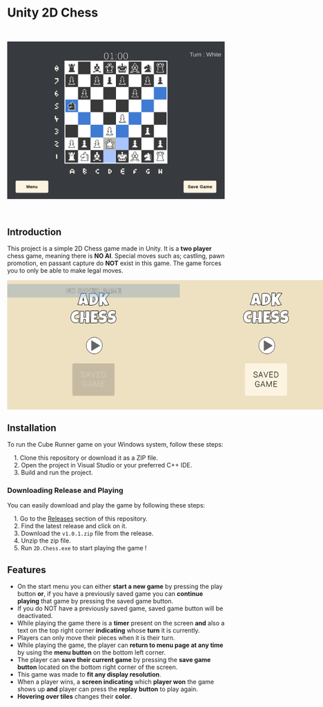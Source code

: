 
# Unity 2D Chess
<br>
<p align="center">
    <img src="Screenshots/chess_2.PNG" alt="In-Game" />
</p>
<br>

## Introduction

This project is a simple 2D Chess game made in Unity. It is a **two player** chess game, meaning there is **NO AI**. Special moves such as; castling, pawn promotion, en passant capture do **NOT** exist in this game. The game forces you to only be able to make legal moves.
<div style="display: flex; justify-content: space-between;">
    <img src="Screenshots/chess_menu_2.PNG" width="400" height="300" alt="In-Game" />
    <img src="Screenshots/chess_menu.PNG" width="400" height="300" alt="In-Game" />
    <img src="Screenshots/chess_3.PNG" width="400" height="300" alt="In-Game" />
    <img src="Screenshots/chess_4.PNG" width="400" height="300" alt="In-Game" />
</div>

## Installation


To run the Cube Runner game on your Windows system, follow these steps:

&nbsp;&nbsp;&nbsp; 1. Clone this repository or download it as a ZIP file.  
&nbsp;&nbsp;&nbsp; 2. Open the project in Visual Studio or your preferred C++ IDE.  
&nbsp;&nbsp;&nbsp; 3. Build and run the project.    


### Downloading Release and Playing

You can easily download and play the game by following these steps:

&nbsp;&nbsp;&nbsp; 1. Go to the [Releases](https://github.com/AnastasyaDuygu/Basic-2D-Chess/releases) section of this repository.  
&nbsp;&nbsp;&nbsp; 2. Find the latest release and click on it.  
&nbsp;&nbsp;&nbsp; 3. Download the ` v1.0.1.zip ` file from the release.  
&nbsp;&nbsp;&nbsp; 4. Unzip the zip file.    
&nbsp;&nbsp;&nbsp; 5. Run ` 2D.Chess.exe ` to start playing the game !  

## Features

- On the start menu you can either **start a new game** by pressing the play button **or**, if you have a previously saved game you can **continue playing** that game by pressing the saved game button.
- If you do NOT have a previously saved game, saved game button will be deactivated.
- While playing the game there is a **timer** present on the screen **and** also a text on the top right corner **indicating** whose **turn** it is currently.
- Players can only move their pieces when it is their turn.
- While playing the game, the player can **return to menu page at any time** by using the **menu button** on the bottom left corner.
- The player can **save their current game** by pressing the **save game button** located on the bottom right corner of the screen.
- This game was made to **fit any display resolution**.
- When a player wins, a **screen indicating** which **player won** the game shows up **and** player can press the **replay button** to play again.
- **Hovering over tiles** changes their **color**.
